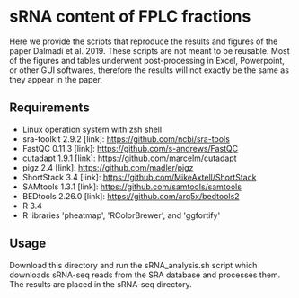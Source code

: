 # sRNA content of FPLC fractions
Here we provide the scripts that reproduce the results and figures of the paper Dalmadi et al. 2019. These scripts are not meant to be reusable. Most of the figures and tables underwent post-processing in Excel, Powerpoint, or other GUI softwares, therefore the results will not exactly be the same as they appear in the paper.

## Requirements
* Linux operation system with zsh shell
* sra-toolkit 2.9.2 [link]: https://github.com/ncbi/sra-tools
* FastQC 0.11.3 [link]: https://github.com/s-andrews/FastQC
* cutadapt 1.9.1 [link]: https://github.com/marcelm/cutadapt
* pigz 2.4 [link]: https://github.com/madler/pigz
* ShortStack 3.4 [link]: https://github.com/MikeAxtell/ShortStack
* SAMtools 1.3.1 [link]: https://github.com/samtools/samtools
* BEDtools 2.26.0 [link]: https://github.com/arq5x/bedtools2
* R 3.4
* R libraries 'pheatmap', 'RColorBrewer', and 'ggfortify'

## Usage
Download this directory and run the sRNA_analysis.sh script which downloads sRNA-seq reads from the SRA database and processes them. The results are placed in the sRNA-seq directory.
